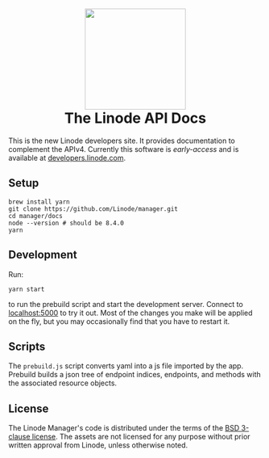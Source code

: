 <h1 align="center">
  <img src="https://www.linode.com/media/images/logos/diagonal/light/linode-logo_diagonal_light_medium.png" width="200" />
  <br />
  The Linode API Docs
</h1>

This is the new Linode developers site. It provides documentation to complement the APIv4.
Currently this software is *early-access* and is available at [developers.linode.com](https://developers.linode.com).

## Setup

    brew install yarn
    git clone https://github.com/Linode/manager.git
    cd manager/docs
    node --version # should be 8.4.0
    yarn

## Development

Run:

    yarn start

to run the prebuild script and start the development server. Connect to
[localhost:5000](https://localhost:5000) to try it out. Most of the changes you
make will be applied on the fly, but you may occasionally find that you have to
restart it.

## Scripts

The `prebuild.js` script converts yaml into a js file imported by the app. 
Prebuild builds a json tree of endpoint indices, endpoints, and methods with 
the associated resource objects.

## License

The Linode Manager's code is distributed under the terms of the [BSD 3-clause
license](https://github.com/linode/manager/blob/master/LICENSE). The assets are
not licensed for any purpose without prior written approval from Linode, unless
otherwise noted.
